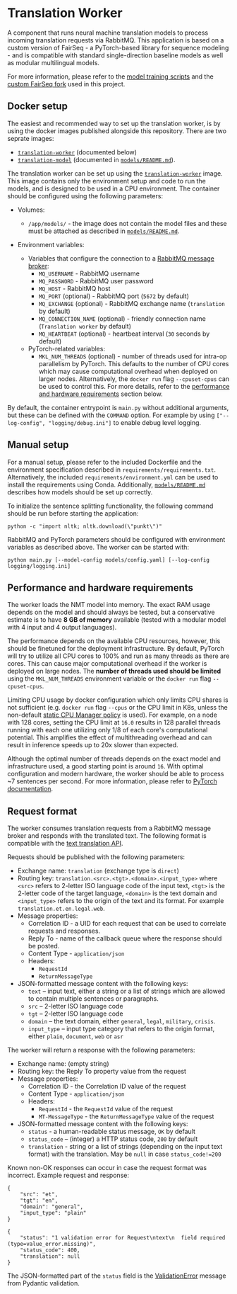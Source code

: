 # Translation Worker

A component that runs neural machine translation models to process incoming translation requests via RabbitMQ. This
application is based on a custom version of FairSeq - a PyTorch-based library for sequence modeling - and is compatible
with standard single-direction baseline models as well as modular multilingual models.

For more information, please refer to the [model training scripts](https://github.com/Project-MTee/model_training) and
the [custom FairSeq fork](https://github.com/TartuNLP/fairseq/releases/tag/mtee-0.1.0) used in this project.

## Docker setup

The easiest and recommended way to set up the translation worker, is by using the docker images published alongside this
repository. There are two seprate images:

- [`translation-worker`](https://ghcr.io/project-mtee/translation-worker) (documented below)
- [`translation-model`](https://ghcr.io/project-mtee/translation-worker)
  (documented in [`models/README.md`](https://github.com/Project-MTee/translation-worker/tree/main/models)).

The translation worker can be set up using the [`translation-worker`](https://ghcr.io/project-mtee/translation-worker)
image. This image contains only the environment setup and code to run the models, and is designed to be used in a CPU
environment. The container should be configured using the following parameters:

- Volumes:
    - `/app/models/` - the image does not contain the model files and these must be attached as described in
      [`models/README.md`](https://github.com/project-mtee/translation-worker/models).

- Environment variables:
    - Variables that configure the connection to a [RabbitMQ message broker](https://www.rabbitmq.com/):
        - `MQ_USERNAME` - RabbitMQ username
        - `MQ_PASSWORD` - RabbitMQ user password
        - `MQ_HOST` - RabbitMQ host
        - `MQ_PORT` (optional) - RabbitMQ port (`5672` by default)
        - `MQ_EXCHANGE` (optional) - RabbitMQ exchange name (`translation` by default)
        - `MQ_CONNECTION_NAME` (optional) - friendly connection name (`Translation worker` by default)
        - `MQ_HEARTBEAT` (optional) - heartbeat interval (`30` seconds by default)
    - PyTorch-related variables:
        - `MKL_NUM_THREADS` (optional) - number of threads used for intra-op parallelism by PyTorch. This defaults to
          the number of CPU cores which may cause computational overhead when deployed on larger nodes. Alternatively,
          the `docker run` flag `--cpuset-cpus` can be used to control this. For more details, refer to
          the [performance and hardware requirements](#performance-and-hardware-requirements) section below.

By default, the container entrypoint is `main.py` without additional arguments, but these can be defined with the
`COMMAND` option. For example by using `["--log-config", "logging/debug.ini"]` to enable debug level logging.

## Manual setup

For a manual setup, please refer to the included Dockerfile and the environment specification described in
`requirements/requirements.txt`. Alternatively, the included `requirements/environment.yml` can be used to install the
requirements using Conda. Additionally, [`models/README.md`](https://github.com/project-mtee/translation-worker/models)
describes how models should be set up correctly.

To initialize the sentence splitting functionality, the following command should be run before starting the application:

```python -c "import nltk; nltk.download(\"punkt\")"```

RabbitMQ and PyTorch parameters should be configured with environment variables as described above. The worker can be
started with:

```python main.py [--model-config models/config.yaml] [--log-config logging/logging.ini]```

## Performance and hardware requirements

The worker loads the NMT model into memory. The exact RAM usage depends on the model and should always be tested, but a
conservative estimate is to have **8 GB of memory** available (tested with a modular model with 4 input and 4 output
languages).

The performance depends on the available CPU resources, however, this should be finetuned for the deployment 
infrastructure. By default, PyTorch will try to utilize all CPU cores to 100% and run as many threads as there are cores.
This can cause major computational overhead if the worker is deployed on large nodes. The **number of threads used 
should be limited** using the `MKL_NUM_THREADS` environment variable or the `docker run` flag `--cpuset-cpus`. 

Limiting CPU usage by docker configuration which only limits CPU shares is not sufficient (e.g. `docker run` flag 
`--cpus` or the CPU limit in K8s, unless the non-default
[static CPU Manager policy](https://kubernetes.io/docs/tasks/administer-cluster/cpu-management-policies/) is used). For 
example, on a node with 128 cores, setting the CPU limit at `16.0` results in 128 parallel threads running with each 
one utilizing only 1/8 of each core's computational potential. This amplifies the effect of multithreading overhead
and can result in inference speeds up to 20x slower than expected.

Although the optimal number of threads depends on the exact model and infrastructure used, a good starting point is 
around `16`. With optimal configuration and modern hardware, the worker should be able to process ~7 sentences per 
second. For more information, please refer to 
[PyTorch documentation](https://pytorch.org/docs/stable/notes/cpu_threading_torchscript_inference.html).

## Request format

The worker consumes translation requests from a RabbitMQ message broker and responds with the translated text. The
following format is compatible with the [text translation API](https://ghcr.io/project-mtee/text-translation-api).

Requests should be published with the following parameters:

- Exchange name: `translation` (exchange type is `direct`)
- Routing key: `translation.<src>.<tgt>.<domain>.<input_type>` where `<src>` refers to 2-letter ISO language code of the
  input text, `<tgt>` is the 2-letter code of the target language, `<domain>` is the text domain and
  `<input_type>` refers to the origin of the text and its format. For example `translation.et.en.legal.web`.
- Message properties:
    - Correlation ID - a UID for each request that can be used to correlate requests and responses.
    - Reply To - name of the callback queue where the response should be posted.
    - Content Type - `application/json`
    - Headers:
        - `RequestId`
        - `ReturnMessageType`
- JSON-formatted message content with the following keys:
    - `text` – input text, either a string or a list of strings which are allowed to contain multiple sentences or
      paragraphs.
    - `src` – 2-letter ISO language code
    - `tgt` – 2-letter ISO language code
    - `domain` – the text domain, either `general`, `legal`, `military`, `crisis`.
    - `input_type` – input type category that refers to the origin format, either `plain`, `document`, `web` or `asr`

The worker will return a response with the following parameters:

- Exchange name: (empty string)
- Routing key: the Reply To property value from the request
- Message properties:
    - Correlation ID - the Correlation ID value of the request
    - Content Type - `application/json`
    - Headers:
        - `RequestId` - the `RequestId` value of the request
        - `MT-MessageType` - the `ReturnMessageType` value of the request
- JSON-formatted message content with the following keys:
    - `status` - a human-readable status message, `OK` by default
    - `status_code` – (integer) a HTTP status code, `200` by default
    - `translation` - string or a list of strings (depending on the input text format) with the translation. May be
      `null` in case `status_code!=200`

Known non-OK responses can occur in case the request format was incorrect. Example request and response:

```
{
    "src": "et",
    "tgt": "en",
    "domain": "general",
    "input_type": "plain"
}
```

```
{
    "status": "1 validation error for Request\ntext\n  field required (type=value_error.missing)",
    "status_code": 400,
    "translation": null
}
```

The JSON-formatted part of the `status` field is the
[ValidationError](https://pydantic-docs.helpmanual.io/usage/models/#error-handling) message from
Pydantic validation.